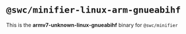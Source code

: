 # `@swc/minifier-linux-arm-gnueabihf`

This is the **armv7-unknown-linux-gnueabihf** binary for `@swc/minifier`
